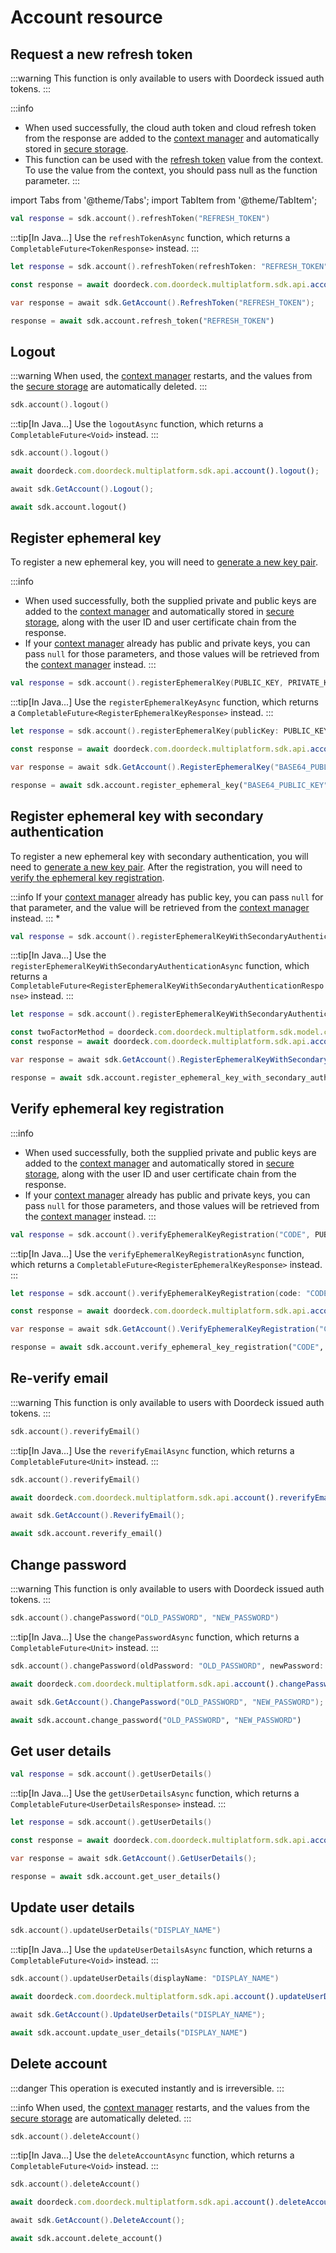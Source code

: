 # Account resource

## Request a new refresh token

:::warning
This function is only available to users with Doordeck issued auth tokens.
:::

:::info 
* When used successfully, the cloud auth token and cloud refresh token from the response are added to the [context manager](context-manager.md) and automatically stored in [secure storage](initialize.md#secure-storage).
* This function can be used with the [refresh token](context-manager.md#set-cloud-refresh-token) value from the context. To use the value from the context, you should pass null as the function parameter.
:::

import Tabs from '@theme/Tabs';
import TabItem from '@theme/TabItem';

<Tabs>
<TabItem value="jvm-android" label="JVM & Android">

```kotlin showLineNumbers
val response = sdk.account().refreshToken("REFRESH_TOKEN")
```

:::tip[In Java...]
Use the `refreshTokenAsync` function, which returns a `CompletableFuture<TokenResponse>` instead.
:::

</TabItem>
<TabItem value="swift" label="Swift">

```swift showLineNumbers
let response = sdk.account().refreshToken(refreshToken: "REFRESH_TOKEN")
```

</TabItem>
<TabItem value="js" label="JavaScript">

```js showLineNumbers
const response = await doordeck.com.doordeck.multiplatform.sdk.api.account().refreshToken("REFRESH_TOKEN");
```

</TabItem>
<TabItem value="csharp" label="C#">

```csharp showLineNumbers
var response = await sdk.GetAccount().RefreshToken("REFRESH_TOKEN");
```

</TabItem>
<TabItem value="python" label="Python">

```python showLineNumbers
response = await sdk.account.refresh_token("REFRESH_TOKEN")
```

</TabItem>
</Tabs>

## Logout

:::warning
When used, the [context manager](context-manager.md) restarts, and the values from the [secure storage](initialize.md#secure-storage) are automatically deleted.
:::

<Tabs>
<TabItem value="jvm-android" label="JVM & Android">

```kotlin showLineNumbers
sdk.account().logout()
```

:::tip[In Java...]
Use the `logoutAsync` function, which returns a `CompletableFuture<Void>` instead.
:::

</TabItem>
<TabItem value="swift" label="Swift">

```swift showLineNumbers
sdk.account().logout()
```

</TabItem>
<TabItem value="js" label="JavaScript">

```js showLineNumbers
await doordeck.com.doordeck.multiplatform.sdk.api.account().logout();
```

</TabItem>
<TabItem value="csharp" label="C#">

```csharp showLineNumbers
await sdk.GetAccount().Logout();
```

</TabItem>
<TabItem value="python" label="Python">

```python showLineNumbers
await sdk.account.logout()
```

</TabItem>
</Tabs>

## Register ephemeral key

To register a new ephemeral key, you will need to [generate a new key pair](crypto.md#generate-a-key-pair).

:::info
* When used successfully, both the supplied private and public keys are added to the [context manager](context-manager.md) and automatically stored in [secure storage](initialize.md#secure-storage), along with the user ID and user certificate chain from the response.
* If your [context manager](context-manager.md) already has public and private keys, you can pass ``null`` for those parameters, and those values will be retrieved from the [context manager](context-manager.md) instead.
:::

<Tabs>
<TabItem value="jvm-android" label="JVM & Android">

```kotlin showLineNumbers
val response = sdk.account().registerEphemeralKey(PUBLIC_KEY, PRIVATE_KEY)
```

:::tip[In Java...]
Use the `registerEphemeralKeyAsync` function, which returns a `CompletableFuture<RegisterEphemeralKeyResponse>` instead.
:::

</TabItem>
<TabItem value="swift" label="Swift">

```swift showLineNumbers
let response = sdk.account().registerEphemeralKey(publicKey: PUBLIC_KEY, privateKey: PRIVATE_KEY)
```

</TabItem>
<TabItem value="js" label="JavaScript">

```js showLineNumbers
const response = await doordeck.com.doordeck.multiplatform.sdk.api.account().registerEphemeralKey(PUBLIC_KEY, PRIVATE_KEY);
```

</TabItem>
<TabItem value="csharp" label="C#">

```csharp showLineNumbers
var response = await sdk.GetAccount().RegisterEphemeralKey("BASE64_PUBLIC_KEY", "BASE64_PRIVATE_KEY");
```

</TabItem>
<TabItem value="python" label="Python">

```python showLineNumbers
response = await sdk.account.register_ephemeral_key("BASE64_PUBLIC_KEY", "BASE64_PRIVATE_KEY")
```

</TabItem>
</Tabs>

## Register ephemeral key with secondary authentication

To register a new ephemeral key with secondary authentication, you will need to [generate a new key pair](crypto.md#generate-a-key-pair). After the registration, you will need to [verify the ephemeral key registration](#verify-ephemeral-key-registration).

:::info 
If your [context manager](context-manager.md) already has public key, you can pass ``null`` for that parameter, and the value will be retrieved from the [context manager](context-manager.md) instead.
:::
* 
<Tabs>
<TabItem value="jvm-android" label="JVM & Android">

```kotlin showLineNumbers
val response = sdk.account().registerEphemeralKeyWithSecondaryAuthentication(PUBLIC_KEY)
```

:::tip[In Java...]
Use the `registerEphemeralKeyWithSecondaryAuthenticationAsync` function, which returns a `CompletableFuture<RegisterEphemeralKeyWithSecondaryAuthenticationResponse>` instead.
:::

</TabItem>
<TabItem value="swift" label="Swift">

```swift showLineNumbers
let response = sdk.account().registerEphemeralKeyWithSecondaryAuthentication(publicKey: PUBLIC_KEY, method: null)
```

</TabItem>
<TabItem value="js" label="JavaScript">

```js showLineNumbers
const twoFactorMethod = doordeck.com.doordeck.multiplatform.sdk.model.common.TwoFactorMethod;
const response = await doordeck.com.doordeck.multiplatform.sdk.api.account().registerEphemeralKeyWithSecondaryAuthentication(PUBLIC_KEY, twoFactorMethod.EMAIL);
```

</TabItem>
<TabItem value="csharp" label="C#">

```csharp showLineNumbers
var response = await sdk.GetAccount().RegisterEphemeralKeyWithSecondaryAuthentication("BASE64_PUBLIC_KEY");
```

</TabItem>
<TabItem value="python" label="Python">

```python showLineNumbers
response = await sdk.account.register_ephemeral_key_with_secondary_authentication("BASE64_PUBLIC_KEY")
```

</TabItem>
</Tabs>

## Verify ephemeral key registration

:::info
* When used successfully, both the supplied private and public keys are added to the [context manager](context-manager.md) and automatically stored in [secure storage](initialize.md#secure-storage), along with the user ID and user certificate chain from the response.
* If your [context manager](context-manager.md) already has public and private keys, you can pass ``null`` for those parameters, and those values will be retrieved from the [context manager](context-manager.md) instead.
:::

<Tabs>
<TabItem value="jvm-android" label="JVM & Android">

```kotlin showLineNumbers
val response = sdk.account().verifyEphemeralKeyRegistration("CODE", PUBLIC_KEY, PRIVATE_KEY)
```

:::tip[In Java...]
Use the `verifyEphemeralKeyRegistrationAsync` function, which returns a `CompletableFuture<RegisterEphemeralKeyResponse>` instead.
:::

</TabItem>
<TabItem value="swift" label="Swift">

```swift showLineNumbers
let response = sdk.account().verifyEphemeralKeyRegistration(code: "CODE", publicKey: PUBLIC_KEY, privateKey: PRIVATE_KEY)
```

</TabItem>
<TabItem value="js" label="JavaScript">

```js showLineNumbers
const response = await doordeck.com.doordeck.multiplatform.sdk.api.account().verifyEphemeralKeyRegistration("CODE", PUBLIC_KEY, PRIVATE_KEY);
```

</TabItem>
<TabItem value="csharp" label="C#">

```csharp showLineNumbers
var response = await sdk.GetAccount().VerifyEphemeralKeyRegistration("CODE", "BASE64_PUBLIC_KEY", "BASE64_PRIVATE_KEY");
```

</TabItem>
<TabItem value="python" label="Python">

```python showLineNumbers
response = await sdk.account.verify_ephemeral_key_registration("CODE", "BASE64_PUBLIC_KEY", "BASE64_PRIVATE_KEY")
```

</TabItem>
</Tabs>

## Re-verify email

:::warning
This function is only available to users with Doordeck issued auth tokens.
:::

<Tabs>
<TabItem value="jvm-android" label="JVM & Android">

```kotlin showLineNumbers
sdk.account().reverifyEmail()
```

:::tip[In Java...]
Use the `reverifyEmailAsync` function, which returns a `CompletableFuture<Unit>` instead.
:::

</TabItem>
<TabItem value="swift" label="Swift">

```swift showLineNumbers
sdk.account().reverifyEmail()
```

</TabItem>
<TabItem value="js" label="JavaScript">

```js showLineNumbers
await doordeck.com.doordeck.multiplatform.sdk.api.account().reverifyEmail();
```

</TabItem>
<TabItem value="csharp" label="C#">

```csharp showLineNumbers
await sdk.GetAccount().ReverifyEmail();
```

</TabItem>
<TabItem value="python" label="Python">

```python showLineNumbers
await sdk.account.reverify_email()
```

</TabItem>
</Tabs>

## Change password

:::warning
This function is only available to users with Doordeck issued auth tokens.
:::

<Tabs>
<TabItem value="jvm-android" label="JVM & Android">

```kotlin showLineNumbers
sdk.account().changePassword("OLD_PASSWORD", "NEW_PASSWORD")
```

:::tip[In Java...]
Use the `changePasswordAsync` function, which returns a `CompletableFuture<Unit>` instead.
:::

</TabItem>
<TabItem value="swift" label="Swift">

```swift showLineNumbers
sdk.account().changePassword(oldPassword: "OLD_PASSWORD", newPassword: "NEW_PASSWORD")
```

</TabItem>
<TabItem value="js" label="JavaScript">

```js showLineNumbers
await doordeck.com.doordeck.multiplatform.sdk.api.account().changePassword("OLD_PASSWORD", "NEW_PASSWORD");
```

</TabItem>
<TabItem value="csharp" label="C#">

```csharp showLineNumbers
await sdk.GetAccount().ChangePassword("OLD_PASSWORD", "NEW_PASSWORD");
```

</TabItem>
<TabItem value="python" label="Python">

```python showLineNumbers
await sdk.account.change_password("OLD_PASSWORD", "NEW_PASSWORD")
```

</TabItem>
</Tabs>

## Get user details

<Tabs>
<TabItem value="jvm-android" label="JVM & Android">

```kotlin showLineNumbers
val response = sdk.account().getUserDetails()
```

:::tip[In Java...]
Use the `getUserDetailsAsync` function, which returns a `CompletableFuture<UserDetailsResponse>` instead.
:::

</TabItem>
<TabItem value="swift" label="Swift">

```swift showLineNumbers
let response = sdk.account().getUserDetails()
```

</TabItem>
<TabItem value="js" label="JavaScript">

```js showLineNumbers
const response = await doordeck.com.doordeck.multiplatform.sdk.api.account().getUserDetails();
```

</TabItem>
<TabItem value="csharp" label="C#">

```csharp showLineNumbers
var response = await sdk.GetAccount().GetUserDetails();
```

</TabItem>
<TabItem value="python" label="Python">

```python showLineNumbers
response = await sdk.account.get_user_details()
```

</TabItem>
</Tabs>

## Update user details

<Tabs>
<TabItem value="jvm-android" label="JVM & Android">

```kotlin showLineNumbers
sdk.account().updateUserDetails("DISPLAY_NAME")
```

:::tip[In Java...]
Use the `updateUserDetailsAsync` function, which returns a `CompletableFuture<Void>` instead.
:::

</TabItem>
<TabItem value="swift" label="Swift">

```swift showLineNumbers
sdk.account().updateUserDetails(displayName: "DISPLAY_NAME")
```

</TabItem>
<TabItem value="js" label="JavaScript">

```js showLineNumbers
await doordeck.com.doordeck.multiplatform.sdk.api.account().updateUserDetails("DISPLAY_NAME");
```

</TabItem>
<TabItem value="csharp" label="C#">

```csharp showLineNumbers
await sdk.GetAccount().UpdateUserDetails("DISPLAY_NAME");
```

</TabItem>
<TabItem value="python" label="Python">

```python showLineNumbers
await sdk.account.update_user_details("DISPLAY_NAME")
```

</TabItem>
</Tabs>

## Delete account

:::danger
This operation is executed instantly and is irreversible.
:::

:::info
When used, the [context manager](context-manager.md) restarts, and the values from the [secure storage](initialize.md#secure-storage) are automatically deleted.
:::

<Tabs>
<TabItem value="jvm-android" label="JVM & Android">

```kotlin showLineNumbers
sdk.account().deleteAccount()
```

:::tip[In Java...]
Use the `deleteAccountAsync` function, which returns a `CompletableFuture<Void>` instead.
:::

</TabItem>
<TabItem value="swift" label="Swift">

```swift showLineNumbers
sdk.account().deleteAccount()
```

</TabItem>
<TabItem value="js" label="JavaScript">

```js showLineNumbers
await doordeck.com.doordeck.multiplatform.sdk.api.account().deleteAccount();
```

</TabItem>
<TabItem value="csharp" label="C#">

```csharp showLineNumbers
await sdk.GetAccount().DeleteAccount();
```

</TabItem>
<TabItem value="python" label="Python">

```python showLineNumbers
await sdk.account.delete_account()
```

</TabItem>
</Tabs>
